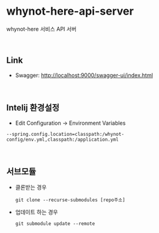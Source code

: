 # whynot-here-api-server
whynot-here 서비스 API 서버



<br />

## Link
- Swagger: [http://localhost:9000/swagger-ui/index.html](http://localhost:9000/swagger-ui/index.html)



<br />

## Intelij 환경설정

- Edit Configuration -> Environment Variables

```
--spring.config.location=classpath:/whynot-config/env.yml,classpath:/application.yml
```



<br />

## 서브모듈

- 클론받는 경우

  ```shell
  git clone --recurse-submodules [repo주소]
  ```

- 업데이트 하는 경우

  ```shell
  git submodule update --remote
  ```

  

